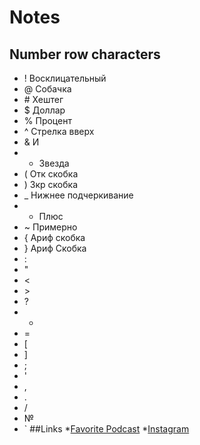 # Notes
## Number row characters
* ! Восклицательный 
* @ Собачка
* \# Хештег
* $ Доллар
* % Процент
* ^ Стрелка вверх
* & И
* * Звезда
* ( Отк скобка
* ) Зкр скобка
* _ Нижнее подчеркивание
* + Плюс
* ~ Примерно
* { Ариф скобка
* } Ариф Скобка
* :
* "
* <
* \>
* ?
* -
* =
* [
* ]
* ;
* '
* ,
* .
* /
* №
* `
##Links
*[Favorite Podcast](https://youtu.be/mm4Hm1590mk?si=tkzIOzMohQqaZVEy)
*[Instagram](https://www.instagram.com/amaro_amente/?__pwa=1#)
